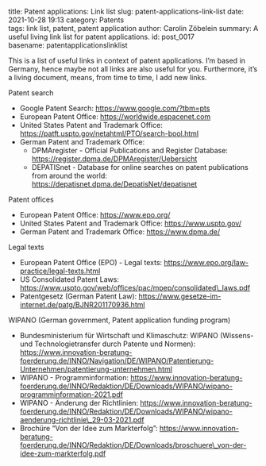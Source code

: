 title:      Patent applications: Link list
slug:       patent-applications-link-list
date:       2021-10-28 19:13
category:   Patents     
tags:       link list, patent, patent application
author:     Carolin Zöbelein
summary:    A useful living link list for patent applications.
id:         post_0017   
basename:   patentapplicationslinklist

This is a list of useful links in context of patent applications. I’m
based in Germany, hence maybe not all links are also useful for you.
Furthermore, it’s a living document, means, from time to time, I add new
links.

Patent search

-   Google Patent Search:
    <a href="https://www.google.com/?tbm=pts" title="External: Google Patent Search" target="_blank">https://www.google.com/?tbm=pts</a>
-   European Patent Office:
    <a href="https://worldwide.espacenet.com" title="External: European Patent Office - Search" target="_blank">https://worldwide.espacenet.com</a>
-   United States Patent and Trademark Office:
    <a href="https://patft.uspto.gov/netahtml/PTO/search-bool.html" title="External: United States Patent and Trademark Office - Search" target="_blank">https://patft.uspto.gov/netahtml/PTO/search-bool.html</a>
-   German Patent and Trademark Office:
    -   DPMAregister - Official Publications and Register Database:
        <a href="https://register.dpma.de/DPMAregister/Uebersicht" title="External: DPMAregister" target="_blank">https://register.dpma.de/DPMAregister/Uebersicht</a>
    -   DEPATISnet - Database for online searches on patent publications
        from around the world:
        <a href="https://depatisnet.dpma.de/DepatisNet/depatisnet" title="External: DEPATISnet" target="_blank">https://depatisnet.dpma.de/DepatisNet/depatisnet</a>

Patent offices

-   European Patent Office:
    <a href="https://www.epo.org/" title="External: European Patent Office" target="_blank">https://www.epo.org/</a>
-   United States Patent and Trademark Office:
    <a href="https://www.uspto.gov/" title="External: United States Patent and Trademark Office" target="_blank">https://www.uspto.gov/</a>
-   German Patent and Trademark Office:
    <a href="https://www.dpma.de/" title="External: German Patent and Trademark Office" target="_blank">https://www.dpma.de/</a>

Legal texts

-   European Patent Office (EPO) - Legal texts:
    <a href="https://www.epo.org/law-practice/legal-texts.html" title="External: European Patent Office (EPO) - Legal texts" target="_blank">https://www.epo.org/law-practice/legal-texts.html</a>
-   US Consolidated Patent Laws:
    <a href="https://www.uspto.gov/web/offices/pac/mpep/consolidated_laws.pdf" title="External: US Consolidated Patent Laws, United States Patent and Trademark Office" target="_blank">https://www.uspto.gov/web/offices/pac/mpep/consolidated\_laws.pdf</a>
-   Patentgesetz (German Patent Law):
    <a href="https://www.gesetze-im-internet.de/patg/BJNR201170936.html" title="External: Patentgesetz (German Patent Law), Bundesamt für Justiz" target="blank">https://www.gesetze-im-internet.de/patg/BJNR201170936.html</a>

WIPANO (German government, Patent application funding program)

-   Bundesministerium für Wirtschaft und Klimaschutz: WIPANO (Wissens-
    und Technologietransfer durch Patente und Normen):
    <a href="https://www.innovation-beratung-foerderung.de/INNO/Navigation/DE/WIPANO/Patentierung-Unternehmen/patentierung-unternehmen.html" title="External: WIPANO, Bundesministerium für Wirtschaft und Klimaschutz" target="_blank">https://www.innovation-beratung-foerderung.de/INNO/Navigation/DE/WIPANO/Patentierung-Unternehmen/patentierung-unternehmen.html</a>
-   WIPANO - Programminformation:
    <a href="https://www.innovation-beratung-foerderung.de/INNO/Redaktion/DE/Downloads/WIPANO/wipano-programminformation-2021.pdf" title="External: WIPANO Programminformation, Bundesministerium für Wirtschaft und Energie" target="_blank">https://www.innovation-beratung-foerderung.de/INNO/Redaktion/DE/Downloads/WIPANO/wipano-programminformation-2021.pdf</a>
-   WIPANO - Änderung der Richtlinien:
    <a href="https://www.innovation-beratung-foerderung.de/INNO/Redaktion/DE/Downloads/WIPANO/wipano-aenderung-richtlinie_29-03-2021.pdf" title="External: WIPANO Änderung der Richtlinien, Bundesministerium der Justiz und für Verbraucherschutz" target="_blank">https://www.innovation-beratung-foerderung.de/INNO/Redaktion/DE/Downloads/WIPANO/wipano-aenderung-richtlinie\_29-03-2021.pdf</a>
-   Brochüre “Von der Idee zum Markterfolg”:
    <a href="https://www.innovation-beratung-foerderung.de/INNO/Redaktion/DE/Downloads/broschuere_von-der-idee-zum-markterfolg.pdf" title="External: Von der Idee zum Markterfolg, Bundesministerium für Wirtschaft und Energie" target="_blank">https://www.innovation-beratung-foerderung.de/INNO/Redaktion/DE/Downloads/broschuere\_von-der-idee-zum-markterfolg.pdf</a>
